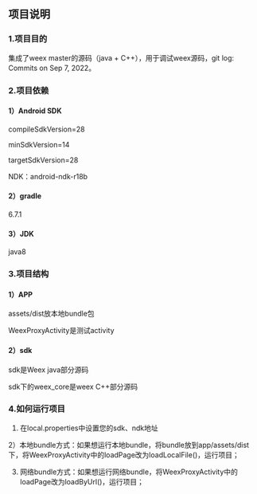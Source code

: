 
## 项目说明

### 1.项目目的

   集成了weex master的源码（java + C++），用于调试weex源码，git log: Commits on Sep 7, 2022。


### 2.项目依赖

#### 1）Android SDK

compileSdkVersion=28

minSdkVersion=14

targetSdkVersion=28

NDK：android-ndk-r18b

#### 2）gradle

6.7.1

#### 3）JDK

java8

### 3.项目结构

#### 1）APP

assets/dist放本地bundle包

WeexProxyActivity是测试activity


#### 2）sdk

sdk是Weex java部分源码

sdk下的weex_core是weex C++部分源码


### 4.如何运行项目

1) 在local.properties中设置您的sdk、ndk地址

2）本地bundle方式：如果想运行本地bundle，将bundle放到app/assets/dist下，将WeexProxyActivity中的loadPage改为loadLocalFile()，运行项目；

3) 网络bundle方式：如果想运行网络bundle，将WeexProxyActivity中的loadPage改为loadByUrl()，运行项目；